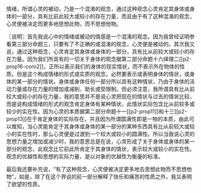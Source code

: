 情绪，所谓心灵的被动，乃是一个混淆的观念，通过这种观念心灵肯定其身体或身体的一部分，具有比前此较大或较小的存在力量，而且由于有了这种混淆的观念，心灵便被决定而更多地思想此物，而不思想他物。  

〖说明〗首先我说心中的情绪或被动的情感是一个混淆的观念。因为我曾经证明参看第三部分命题三，只要有了不正确的或混淆的观念，心灵便是被动的。其次我又说，通过这种观念，心灵肯定其身体或身体的一部分，具有比从前较大或较小的存在力量。因为我们所具有的一切关于身体的观念据第二部分命题十六绎理二[[p2-prop16-coro2]]，正所以表示我们的身体的现实情状，而不表示外在物体的性质。但是这个构成情绪的形式或实质的观念，必然要表示或表明身体的情状，或身体的某一部分的情状。身体或身体任何一部分所以具有这种情状，乃由于身体的活动力量或存在力量的增加或减削、助长或受限制。但必须注意，我所谓具有比从前较大或较小的存在力量，我的意思并不是说心灵把现在的情状与过去的情状比较，而是说构成情绪的形式的观念肯定身体有某种情状，此情状实际包含比从前较多或较少的实在性。因为心灵的本质据第二部分命题十一[[p2-prop11]]和十三[[p2-prop13]]在于肯定身体的实际存在，并且因为所谓圆满性即是一物的本质，由此可以推知，当心灵能肯定于其身体或身体的某一部分的某种东西具有比从前较大或较小的实在性时，那么心灵便是过渡到一个较大或较小的圆满性。所以当我说心灵的思想力量之增加或减少时，我的意思总是在说，心灵形成了关于身体或身体的某一部分的观念，此观念比它前此所肯定于其身体的情状，表示较大或较小的实在性。观念的优越性和思想的实际力量，是以对象的优越性为衡量的标准。  

最后我还要补充说，“有了这种观念，心灵便被决定更多地去思想此物而不思想他物”，如是，除了在这个界说的前一部分解释了快乐和痛苦的性质之外，我又表明了欲望的性质。  